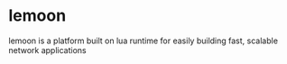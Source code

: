 lemoon
=========

lemoon is a platform built on lua runtime for easily building fast, scalable network applications
